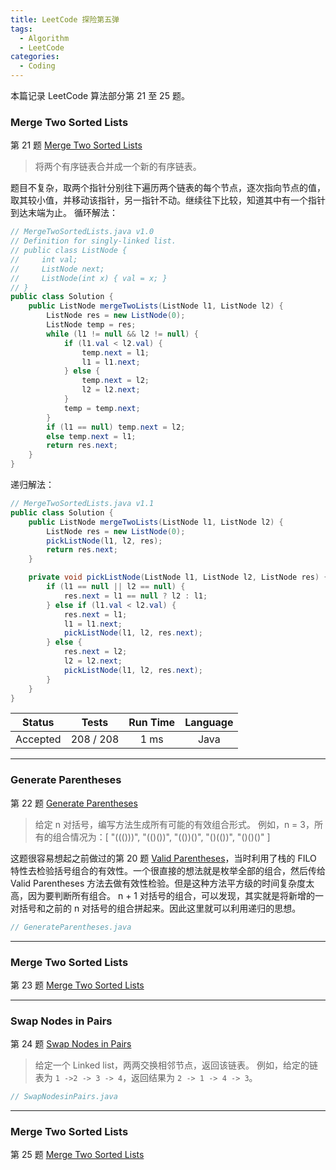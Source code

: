 ```yaml
---
title: LeetCode 探险第五弹
tags:
  - Algorithm
  - LeetCode
categories:
  - Coding
---
```


本篇记录 LeetCode 算法部分第 21 至 25 题。

<!-- more -->

### Merge Two Sorted Lists

第 21 题 [Merge Two Sorted Lists](https://leetcode.com/problems/merge-two-sorted-lists/)

> 将两个有序链表合并成一个新的有序链表。

题目不复杂，取两个指针分别往下遍历两个链表的每个节点，逐次指向节点的值，取其较小值，并移动该指针，另一指针不动。继续往下比较，知道其中有一个指针到达末端为止。
循环解法：
```java
// MergeTwoSortedLists.java v1.0
// Definition for singly-linked list.
// public class ListNode {
//     int val;
//     ListNode next;
//     ListNode(int x) { val = x; }
// }
public class Solution {
    public ListNode mergeTwoLists(ListNode l1, ListNode l2) {
        ListNode res = new ListNode(0);
        ListNode temp = res;
        while (l1 != null && l2 != null) {
            if (l1.val < l2.val) {
                temp.next = l1;
                l1 = l1.next;
            } else {
                temp.next = l2;
                l2 = l2.next;
            }
            temp = temp.next;
        }
        if (l1 == null) temp.next = l2;
        else temp.next = l1;
        return res.next;
    }
}
```
递归解法：
```java
// MergeTwoSortedLists.java v1.1
public class Solution {
    public ListNode mergeTwoLists(ListNode l1, ListNode l2) {
        ListNode res = new ListNode(0);
        pickListNode(l1, l2, res);
        return res.next;
    }

    private void pickListNode(ListNode l1, ListNode l2, ListNode res) {
        if (l1 == null || l2 == null) {
            res.next = l1 == null ? l2 : l1;
        } else if (l1.val < l2.val) {
            res.next = l1;
            l1 = l1.next;
            pickListNode(l1, l2, res.next);
        } else {
            res.next = l2;
            l2 = l2.next;
            pickListNode(l1, l2, res.next);
        }
    }
}
```

| Status | Tests | Run Time | Language |
|:------:|:------:|:--------:|:--------:|
| Accepted | 208 / 208 | 1 ms | Java |

**************************************

### Generate Parentheses

第 22 题 [Generate Parentheses](https://leetcode.com/problems/generate-parentheses/)

> 给定 n 对括号，编写方法生成所有可能的有效组合形式。
> 例如，n = 3，所有的组合情况为：[ "((()))", "(()())", "(())()", "()(())", "()()()" ]

这题很容易想起之前做过的第 20 题 [Valid Parentheses](/2016/07/04/leetcode-tour-4/#Valid-Parentheses)，当时利用了栈的 FILO 特性去检验括号组合的有效性。一个很直接的想法就是枚举全部的组合，然后传给 Valid Parentheses 方法去做有效性检验。但是这种方法平方级的时间复杂度太高，因为要判断所有组合。
n + 1 对括号的组合，可以发现，其实就是将新增的一对括号和之前的 n 对括号的组合拼起来。因此这里就可以利用递归的思想。

```java
// GenerateParentheses.java

```

**************************************

### Merge Two Sorted Lists

第 23 题 [Merge Two Sorted Lists](https://leetcode.com/problems/merge-two-sorted-lists/)

> 

**************************************

### Swap Nodes in Pairs

第 24 题 [Swap Nodes in Pairs](https://leetcode.com/problems/swap-nodes-in-pairs/)

> 给定一个 Linked list，两两交换相邻节点，返回该链表。
> 例如，给定的链表为 `1 ->2 -> 3 -> 4`，返回结果为 `2 -> 1 -> 4 -> 3`。



```java
// SwapNodesinPairs.java

```

**************************************

### Merge Two Sorted Lists

第 25 题 [Merge Two Sorted Lists](https://leetcode.com/problems/merge-two-sorted-lists/)

> 
